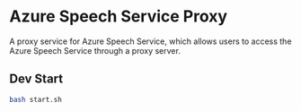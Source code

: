 # Azure Speech Service Proxy

A proxy service for Azure Speech Service, which allows users to access the Azure Speech Service through a proxy server.

## Dev Start

```bash
bash start.sh
```
